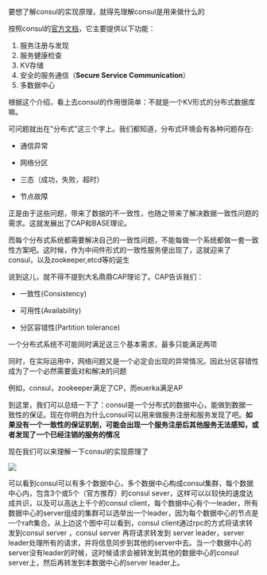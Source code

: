 

要想了解consul的实现原理，就得先理解consul是用来做什么的



按照consul的[官方文档](https://www.consul.io/intro/index.html)，它主要提供以下功能：

1. 服务注册与发现
2. 服务健康检查
3. KV存储
4. 安全的服务通信（**Secure Service Communication**）
5. 多数据中心



根据这个介绍，看上去consul的作用很简单：不就是一个KV形式的分布式数据库嘛。

可问题就出在"分布式"这三个字上。我们都知道，分布式环境会有各种问题存在:

* 通信异常

* 网络分区
* 三态（成功，失败，超时）
* 节点故障

正是由于这些问题，带来了数据的不一致性，也随之带来了解决数据一致性问题的需求。这就发展出了CAP和BASE理论。

而每个分布式系统都需要解决自己的一致性问题，不能每做一个系统都做一套一致性方案吧。这时候，作为中间件形式的一致性服务便出现了，这就迎来了consul，以及zookeeper,etcd等的诞生

说到这儿，就不得不提到大名鼎鼎CAP理论了。CAP告诉我们：

* 一致性\(Consistency\)

* 可用性\(Availability\)
* 分区容错性\(Partition tolerance\)

 一个分布式系统不可能同时满足这三个基本需求，最多只能满足两项

同时，在实际运用中，网络问题又是一个必定会出现的异常情况。因此分区容错性成为了一个必然需要面对和解决的问题

例如，consul，zookeeper满足了CP，而euerka满足AP

到这里，我们可以总结一下了：consul是一个分布式的数据中心，能做到数据一致性的保证。现在你明白为什么consul可以用来做服务注册和服务发现了吧。**如果没有一个一致性的保证机制，可能会出现一个服务注册后其他服务无法感知，或者发现了一个已经注销的服务的情况**



现在我们可以来理解一下consul的实现原理了



![](/assets/consul1.jpeg)



可以看到consul可以有多个数据中心，多个数据中心构成consul集群，每个数据中心内，包含3个或5个（官方推荐）的consul sever，这样可以以较快的速度达成共识，以及可以高达上千个的consul client，每个数据中心有个一leader，所有数据中心的server组成的集群可以选举出一个leader，因为每个数据中心的节点是一个raft集合。从上边这个图中可以看到，consul client通过rpc的方式将请求转发到consul server ，consul server 再将请求转发到 server leader，server leader处理所有的请求，并将信息同步到其他的server中去。当一个数据中心的server没有leader的时候，这时候请求会被转发到其他的数据中心的consul server上，然后再转发到本数据中心的server leader上。



